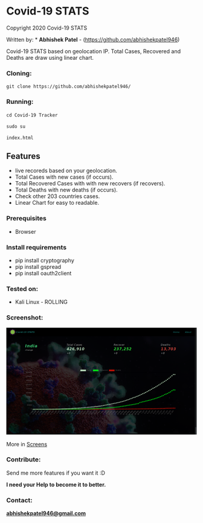 # Covid-19 STATS

Copyright 2020 Covid-19 STATS

Written by: * **Abhishek Patel** - (https://github.com/abhishekpatel946)

Covid-19 STATS based on geolocation IP. Total Cases, Recovered and Deaths are draw using linear chart.

### Cloning:
```
git clone https://github.com/abhishekpatel946/
```

### Running:
```
cd Covid-19 Tracker
```

```
sudo su
```

```
index.html
```

## Features 

- live recoreds based on your geolocation.
- Total Cases with new cases (if occurs).
- Total Recovered Cases with with new recovers (if recovers).
- Total Deaths with new deaths (if occurs).
- Check other 203 countries cases.
- Linear Chart for easy to readable.

### Prerequisites

* Browser

### Install requirements

* pip install cryptography
* pip install gspread
* pip install oauth2client

### Tested on:

+ Kali Linux - ROLLING

### Screenshot:
![Shot](https://github.com/abhishekpatel946/Covid-19-Tracker/blob/master/Screens/Screen-01.png)

More in [Screens](Screens)

### Contribute:
Send me more features if you want it :D

**I need your Help to become it to better.**

### Contact:
**abhishekpatel946@gmail.com**
